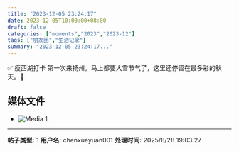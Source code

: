 ```yaml
---
title: "2023-12-05 23:24:17"
date: 2023-12-05T10:00:00+08:00
draft: false
categories: ["moments","2023","2023-12"]
tags: ["朋友圈","生活记录"]
summary: "2023-12-05 23:24:17..."
---
```


✅ 瘦西湖打卡
​
​第一次来扬州。马上都要大雪节气了，这里还停留在最多彩的秋天。🍂

## 媒体文件

- ![Media 1](/Moments/photos/2023-12-05/202312052324170.jpg)

---

**帖子类型:** 1
**用户名:** chenxueyuan001
**处理时间:** 2025/8/28 19:03:27